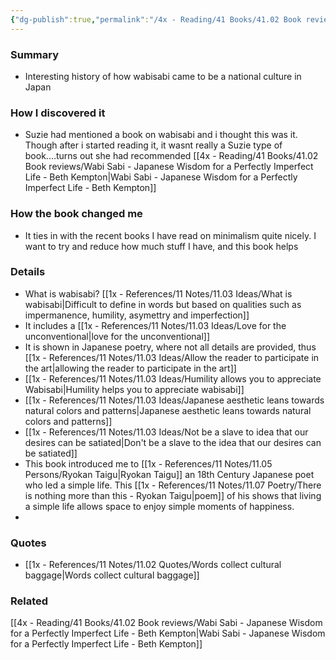 ```yaml
---
{"dg-publish":true,"permalink":"/4x - Reading/41 Books/41.02 Book reviews/Wabi Sabi - The Japanese Art of Impermanence - Andrew Juniper/","title":"Wabi Sabi - The Japanese Art of Impermanence - Andrew Juniper","created":"2023-10-18T12:57:12.000+03:00","updated":"2024-02-14T20:17:39.834+03:00"}
---
```



### Summary
- Interesting history of how wabisabi came to be a national culture in Japan 

### How I discovered it
- Suzie had mentioned a book on wabisabi and i thought this was it. Though after i started reading it, it wasnt really a Suzie type of book....turns out she had recommended [[4x - Reading/41 Books/41.02 Book reviews/Wabi Sabi - Japanese Wisdom for a Perfectly Imperfect Life - Beth Kempton\|Wabi Sabi - Japanese Wisdom for a Perfectly Imperfect Life - Beth Kempton]]

### How the book changed me
- It ties in with the recent books I have read on minimalism quite nicely. I want to try and reduce how much stuff I have, and this book helps

### Details
- What is wabisabi? [[1x - References/11 Notes/11.03 Ideas/What is wabisabi\|Difficult to define in words but based on qualities such as impermanence, humility, asymettry and imperfection]]
- It includes a [[1x - References/11 Notes/11.03 Ideas/Love for the unconventional\|love for the unconventional]]
- It is shown in Japanese poetry, where not all details are provided, thus [[1x - References/11 Notes/11.03 Ideas/Allow the reader to participate in the art\|allowing the reader to participate in the art]] 
- [[1x - References/11 Notes/11.03 Ideas/Humility allows you to appreciate Wabisabi\|Humility helps you to appreciate wabisabi]]
- [[1x - References/11 Notes/11.03 Ideas/Japanese aesthetic leans towards natural colors and patterns\|Japanese aesthetic leans towards natural colors and patterns]]
- [[1x - References/11 Notes/11.03 Ideas/Not be a slave to idea that our desires can be satiated\|Don't be a slave to the idea that our desires can be satiated]]
- This book introduced me to [[1x - References/11 Notes/11.05 Persons/Ryokan Taigu\|Ryokan Taigu]] an 18th Century Japanese poet who led a simple life. This [[1x - References/11 Notes/11.07 Poetry/There is nothing more than this - Ryokan Taigu\|poem]] of his shows that living a simple life allows space to enjoy simple moments of happiness.
- 

### Quotes
- [[1x - References/11 Notes/11.02 Quotes/Words collect cultural baggage\|Words collect cultural baggage]]

### Related
[[4x - Reading/41 Books/41.02 Book reviews/Wabi Sabi - Japanese Wisdom for a Perfectly Imperfect Life - Beth Kempton\|Wabi Sabi - Japanese Wisdom for a Perfectly Imperfect Life - Beth Kempton]]

